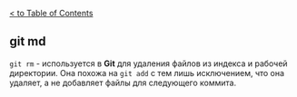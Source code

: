 [< to Table of Contents](./readme.md)

## git md

`git rm` - используется в **Git** для удаления файлов из индекса и рабочей директории. Она похожа на `git add` с тем лишь исключением, что она удаляет, а не добавляет файлы для следующего коммита.